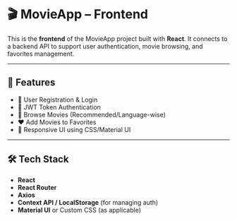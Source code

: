 # 🎬 MovieApp – Frontend

This is the **frontend** of the MovieApp project built with **React**. It connects to a backend API to support user authentication, movie browsing, and favorites management.

---

## 🚀 Features

- 🔐 User Registration & Login
- 🧾 JWT Token Authentication
- 🎥 Browse Movies (Recommended/Language-wise)
- ❤️ Add Movies to Favorites
- 🎨 Responsive UI using CSS/Material UI

---

## 🛠️ Tech Stack

- **React**
- **React Router**
- **Axios**
- **Context API / LocalStorage** (for managing auth)
- **Material UI** or Custom CSS (as applicable)


